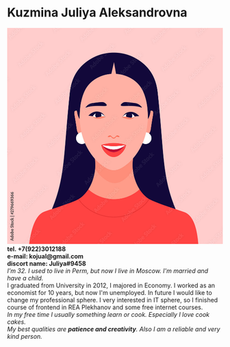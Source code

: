 # **Kuzmina Juliya Aleksandrovna** #
![Photo](IMG_5427.jpg) \
__tel. +7(922)3012188__  
__e-mail: kojual@gmail.com__ \
__discort name: Juliya#9458__ \
*I’m 32. I used to live in Perm, but now I live in Moscow. I'm married and have a child.*\
I graduated from University in 2012, I majored in Economy.
I worked as an economist for 10 years, but now I'm unemployed. In future I would like to change my professional sphere.
I very interested in IT sphere, so I finished course of frontend in REA Plekhanov and some free internet courses.\
*In my free time I usually something learn or cook. Especially I love cook cakes.*\
*My best qualities are **patience and creativity**. Also I am a reliable and very kind person.*